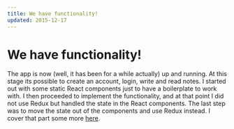 ```yaml
---
title: We have functionality!
updated: 2015-12-17
---
```


# We have functionality!

The app is now (well, it has been for a while actually) up and running. At this stage its possible to create an account, login, write and read notes.
I started out with some static React components just to have a boilerplate to work with. I then proceeded to implement the functionality, and at that point I did not use Redux but handled the state in the React components. The last step was to move the state out of the components and use Redux instead. I cover that part some more [here](http://viktorj.github.io/notes/beauty_of_redux/).
